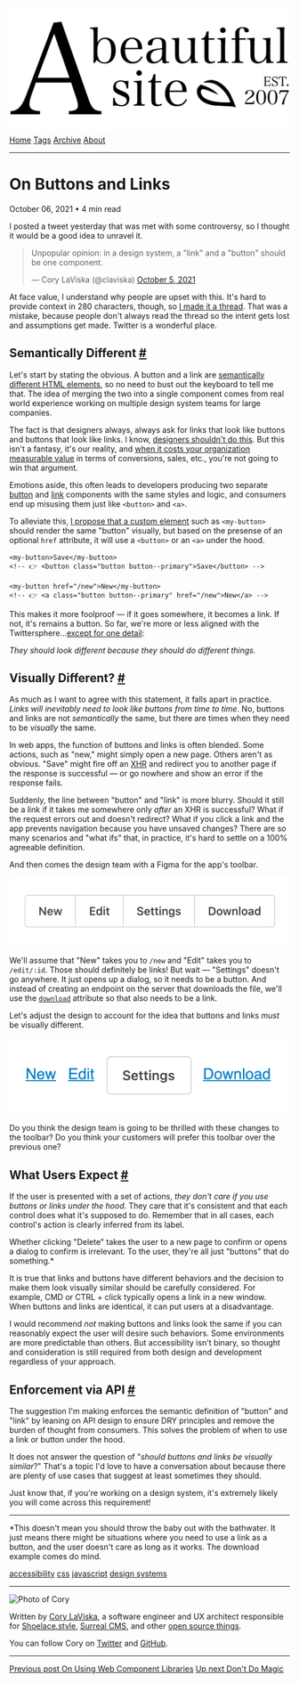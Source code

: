 <a href="../../index.html" class="header-link"><img src="../../images/logos/wordmark.svg" alt="A Beautiful Site" class="wordmark" /></a> <a href="../../index.html" class="nav-item">Home</a> <a href="../../tags/index.html" class="nav-item">Tags</a> <a href="../index.html" class="nav-item">Archive</a> <a href="../../about/index.html" class="nav-item">About</a>

---

# On Buttons and Links

October 06, 2021 • 4 min read

I posted a tweet yesterday that was met with some controversy, so I thought it would be a good idea to unravel it.

> Unpopular opinion: in a design system, a "link" and a "button" should be one component.
>
> — Cory LaViska (@claviska) [October 5, 2021](https://twitter.com/claviska/status/1445479402532261892?ref_src=twsrc%5Etfw)

At face value, I understand why people are upset with this. It's hard to provide context in 280 characters, though, so [I made it a thread](https://twitter.com/claviska/status/1445479402532261892). That was a mistake, because people don't always read the thread so the intent gets lost and assumptions get made. Twitter is a wonderful place.

## Semantically Different <a href="#semantically-different" class="direct-link">#</a>

Let's start by stating the obvious. A button and a link are [semantically different HTML elements](https://www.webaxe.org/proper-use-buttons-links/), so no need to bust out the keyboard to tell me that. The idea of merging the two into a single component comes from real world experience working on multiple design system teams for large companies.

The fact is that designers always, always ask for links that look like buttons and buttons that look like links. I know, [designers shouldn't do this](https://twitter.com/oliverturner/status/1445724464860127244?s=20). But this isn't a fantasy, it's our reality, and [when it costs your organization measurable value](https://twitter.com/claviska/status/1445722314889437184) in terms of conversions, sales, etc., you're not going to win that argument.

Emotions aside, this often leads to developers producing two separate [button](https://explore.fast.design/components/fast-button) and [link](https://explore.fast.design/components/fast-anchor) components with the same styles and logic, and consumers end up misusing them just like `<button>` and `<a>`.

To alleviate this, [I propose that a custom element](https://twitter.com/claviska/status/1445480631832436747) such as `<my-button>` should render the same "button" visually, but based on the presense of an optional `href` attribute, it will use a `<button>` or an `<a>` under the hood.

    <my-button>Save</my-button>
    <!-- 👉 <button class="button button--primary">Save</button> -->

    <my-button href="/new">New</my-button>
    <!-- 👉 <a class="button button--primary" href="/new">New</a> -->

This makes it more foolproof — if it goes somewhere, it becomes a link. If not, it's remains a button. So far, we're more or less aligned with the Twittersphere…[except for one detail](https://twitter.com/EmmaJ_PR/status/1445664177821925387?s=20):

_They should look different because they should do different things._

## Visually Different? <a href="#visually-different%3F" class="direct-link">#</a>

As much as I want to agree with this statement, it falls apart in practice. _Links will inevitably need to look like buttons from time to time._ No, buttons and links are not _semantically_ the same, but there are times when they need to be _visually_ the same.

In web apps, the function of buttons and links is often blended. Some actions, such as "new," might simply open a new page. Others aren't as obvious. "Save" might fire off an [XHR](https://developer.mozilla.org/en-US/docs/Web/API/XMLHttpRequest) and redirect you to another page if the response is successful — or go nowhere and show an error if the response fails.

Suddenly, the line between "button" and "link" is more blurry. Should it still be a link if it takes me somewhere only _after_ an XHR is successful? What if the request errors out and doesn't redirect? What if you click a link and the app prevents navigation because you have unsaved changes? There are so many scenarios and "what ifs" that, in practice, it's hard to settle on a 100% agreeable definition.

And then comes the design team with a Figma for the app's toolbar.

![Button group with four actions: new, edit, settings, download](../../images/toolbar-with-buttons.png)

We'll assume that "New" takes you to `/new` and "Edit" takes you to `/edit/:id`. Those should definitely be links! But wait — "Settings" doesn't go anywhere. It just opens up a dialog, so it needs to be a button. And instead of creating an endpoint on the server that downloads the file, we'll use the [`download`](https://developer.mozilla.org/en-US/docs/Web/HTML/Element/a#attr-download) attribute so that also needs to be a link.

Let's adjust the design to account for the idea that buttons and links _must_ be visually different.

![A button group with a new link, edit link, settings button, and a download link](../../images/toolbar-with-buttons-and-links.png)

Do you think the design team is going to be thrilled with these changes to the toolbar? Do you think your customers will prefer this toolbar over the previous one?

## What Users Expect <a href="#what-users-expect" class="direct-link">#</a>

If the user is presented with a set of actions, _they don't care if you use buttons or links under the hood_. They care that it's consistent and that each control does what it's supposed to do. Remember that in all cases, each control's action is clearly inferred from its label.

Whether clicking "Delete" takes the user to a new page to confirm or opens a dialog to confirm is irrelevant. To the user, they're all just "buttons" that do something.\*

It is true that links and buttons have different behaviors and the decision to make them look visually similar should be carefully considered. For example, CMD or CTRL + click typically opens a link in a new window. When buttons and links are identical, it can put users at a disadvantage.

I would recommend _not_ making buttons and links look the same if you can reasonably expect the user will desire such behaviors. Some environments are more predictable than others. But accessibility isn't binary, so thought and consideration is still required from both design and development regardless of your approach.

## Enforcement via API <a href="#enforcement-via-api" class="direct-link">#</a>

The suggestion I'm making enforces the semantic definition of "button" and "link" by leaning on API design to ensure DRY principles and remove the burden of thought from consumers. This solves the problem of when to use a link or button under the hood.

It does not answer the question of "_should buttons and links be visually similar_?" That's a topic I'd love to have a conversation about because there are plenty of use cases that suggest at least sometimes they should.

Just know that, if you're working on a design system, it's extremely likely you will come across this requirement!

---

<span class="small"></span>

\*This doesn't mean you should throw the baby out with the bathwater. It just means there might be situations where you need to use a link as a button, and the user doesn't care as long as it works. The download example comes do mind.

<a href="../../tags/accessibility/index.html" class="post-tag">accessibility</a> <a href="../../tags/css/index.html" class="post-tag">css</a> <a href="../../tags/javascript/index.html" class="post-tag">javascript</a> <a href="../../tags/design%20systems/index.html" class="post-tag">design systems</a>

---

<img src="http://0.gravatar.com/avatar/bf1b3b95fd5b096a3592247c29667b33?s=512" alt="Photo of Cory" class="avatar avatar-small" />

Written by [Cory LaViska](../../index-4.html), a software engineer and UX architect responsible for [Shoelace.style](https://shoelace.style/), [Surreal CMS](https://www.surrealcms.com/), and other [open source things](https://github.com/claviska).

You can follow Cory on [Twitter](https://twitter.com/claviska) and [GitHub](https://github.com/claviska).

---

<a href="../on-using-web-component-libraries/index.html" class="post-nav-previous"><span class="small">Previous post</span> On Using Web Component Libraries</a> <a href="../dont-do-magic/index.html" class="post-nav-next"><span class="small">Up next</span> Don't Do Magic</a>

